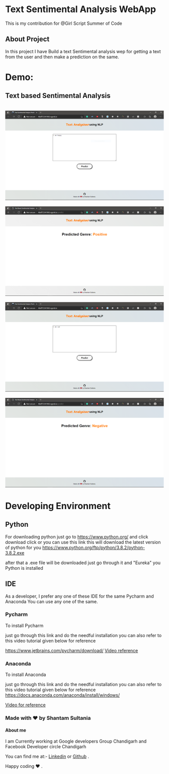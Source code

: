 # Text Sentimental Analysis WebApp

This is my contribution for @Girl Script Summer of Code

## About Project 

In this project I have Build a text Sentimental analysis wep for getting a text from the user and then make a prediction on the same.

# Demo:


## Text based Sentimental Analysis


<br>
<img src="images//image1.png">
<br>


<br>
<img src="images//image2.png">
<br>


<br>
<img src="images//image3.png">
<br>


<br>
<img src="images//image4.png">
<br>


# Developing Environment 

## Python 

For downloading python just go to https://www.python.org/ and click download click or you can use this link this will download the latest version of python for you https://www.python.org/ftp/python/3.8.2/python-3.8.2.exe

after that a .exe file will be downloaded just go through it and "Eureka" you Python is installed


## IDE 

As a developer, I prefer any one of these IDE for the same Pycharm and Anaconda You can use any one of the same.

### Pycharm

To install Pycharm 

just go through this link and do the needful installation you can also refer to this video tutorial given below for reference 

https://www.jetbrains.com/pycharm/download/
[Video reference](https://www.youtube.com/watch?v=AUiM1UaRCPc) 

### Anaconda 

To install Anaconda

just go through this link and do the needful installation you can also refer to this video tutorial given below for reference 
https://docs.anaconda.com/anaconda/install/windows/

[Video for reference](https://www.youtube.com/watch?v=T3ff57rxTa8)



### Made with ❤️ by Shantam Sultania

#### About me

I am Currently working at Google developers Group Chandigarh and Facebook Developer circle Chandigarh

You can find me at:-
[Linkedin](https://www.linkedin.com/in/shantam-sultania-737084175/) or [Github](https://github.com/shantamsultania) .

Happy coding ❤️ .

